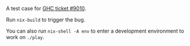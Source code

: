A test case for [GHC ticket #9010](https://ghc.haskell.org/trac/ghc/ticket/9010).

Run `nix-build` to trigger the bug.

You can also run `nix-shell -A env` to enter a development environment to work on `./play`.
